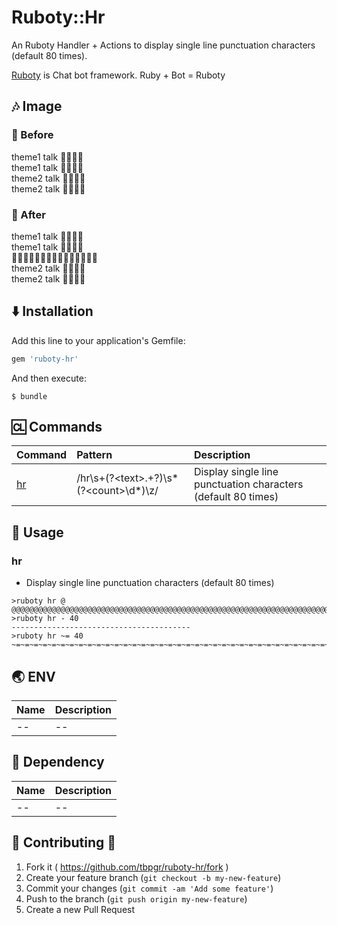 # Ruboty::Hr

An Ruboty Handler + Actions to display single line punctuation characters (default 80 times).

[Ruboty](https://github.com/r7kamura/ruboty) is Chat bot framework. Ruby + Bot = Ruboty

## :notes: Image
### :baby_chick: Before

theme1 talk :man::speech_balloon::woman::speech_balloon:  
theme1 talk :man::speech_balloon::woman::speech_balloon:  
theme2 talk :woman::speech_balloon::man::speech_balloon:  
theme2 talk :woman::speech_balloon::man::speech_balloon:  

### :chicken: After
theme1 talk :man::speech_balloon::woman::speech_balloon:  
theme1 talk :man::speech_balloon::woman::speech_balloon:  
:rocket::ring::moyai::rocket::ring::moyai::rocket::ring::moyai::rocket::ring::moyai::rocket::ring::moyai:  
theme2 talk :woman::speech_balloon::man::speech_balloon:  
theme2 talk :woman::speech_balloon::man::speech_balloon:  

## :arrow_down: Installation

Add this line to your application's Gemfile:

```ruby
gem 'ruboty-hr'
```

And then execute:

    $ bundle

## :cl: Commands

|Command|Pattern|Description|
|:--|:--|:--|
|[hr](#hr)|/hr\s+(?&lt;text&gt;.+?)\s*(?&lt;count&gt;\d\*)\z/|Display single line punctuation characters (default 80 times)|

## :scroll: Usage
### hr
* Display single line punctuation characters (default 80 times)

~~~
>ruboty hr @
@@@@@@@@@@@@@@@@@@@@@@@@@@@@@@@@@@@@@@@@@@@@@@@@@@@@@@@@@@@@@@@@@@@@@@@@@@@@@@@@
>ruboty hr - 40
----------------------------------------
>ruboty hr ~= 40
~=~=~=~=~=~=~=~=~=~=~=~=~=~=~=~=~=~=~=~=~=~=~=~=~=~=~=~=~=~=~=~=~=~=~=~=~=~=~=~=
~~~

## :earth_asia: ENV

|Name|Description|
|:--|:--|
|--|--|

## :couple: Dependency

|Name|Description|
|:--|:--|
|--|--|

## :two_men_holding_hands: Contributing :two_women_holding_hands:

1. Fork it ( https://github.com/tbpgr/ruboty-hr/fork )
2. Create your feature branch (`git checkout -b my-new-feature`)
3. Commit your changes (`git commit -am 'Add some feature'`)
4. Push to the branch (`git push origin my-new-feature`)
5. Create a new Pull Request
